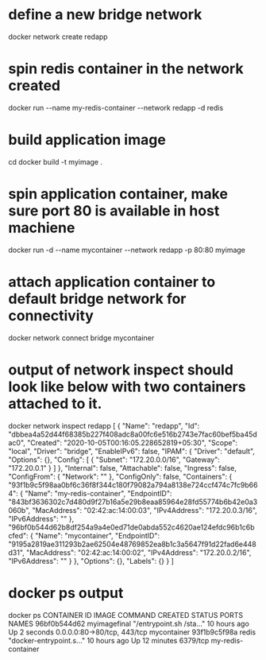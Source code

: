 # define a new bridge network
docker network create redapp

# spin redis container in the network created
docker run --name my-redis-container --network redapp -d redis

# build application image
cd <location of dockerfile>
docker build -t myimage .

# spin application container, make sure port 80 is available in host machiene
docker run -d --name mycontainer --network redapp -p 80:80 myimage

# attach application container to default bridge network for connectivity
docker network connect bridge mycontainer


# output of network inspect should look like below with two containers attached to it.
docker network inspect redapp 
[
    {
        "Name": "redapp",
        "Id": "dbbea4a52d44f68385b227f408adc8a00fc6e516b2743e7fac60bef5ba45dac0",
        "Created": "2020-10-05T00:16:05.228652819+05:30",
        "Scope": "local",
        "Driver": "bridge",
        "EnableIPv6": false,
        "IPAM": {
            "Driver": "default",
            "Options": {},
            "Config": [
                {
                    "Subnet": "172.20.0.0/16",
                    "Gateway": "172.20.0.1"
                }
            ]
        },
        "Internal": false,
        "Attachable": false,
        "Ingress": false,
        "ConfigFrom": {
            "Network": ""
        },
        "ConfigOnly": false,
        "Containers": {
            "93f1b9c5f98aa0bf6c36f8f344c180f79082a794a8138e724ccf474c7fc9b664": {
                "Name": "my-redis-container",
                "EndpointID": "843bf3636302c7d480d9f27b16a5e29b8eaa85964e28fd55774b6b42e0a3060b",
                "MacAddress": "02:42:ac:14:00:03",
                "IPv4Address": "172.20.0.3/16",
                "IPv6Address": ""
            },
            "96bf0b544d62b8df254a9a4e0ed71de0abda552c4620ae124efdc96b1c6bcfed": {
                "Name": "mycontainer",
                "EndpointID": "9195a2819ae311293b2ae62504e48769852ea8b1c3a5647f91d22fad6e448d31",
                "MacAddress": "02:42:ac:14:00:02",
                "IPv4Address": "172.20.0.2/16",
                "IPv6Address": ""
            }
        },
        "Options": {},
        "Labels": {}
    }
]


# docker ps output
 docker ps
CONTAINER ID        IMAGE               COMMAND                  CREATED             STATUS              PORTS                         NAMES
96bf0b544d62        myimagefinal        "/entrypoint.sh /sta…"   10 hours ago        Up 2 seconds        0.0.0.0:80->80/tcp, 443/tcp   mycontainer
93f1b9c5f98a        redis               "docker-entrypoint.s…"   10 hours ago        Up 12 minutes       6379/tcp                      my-redis-container

